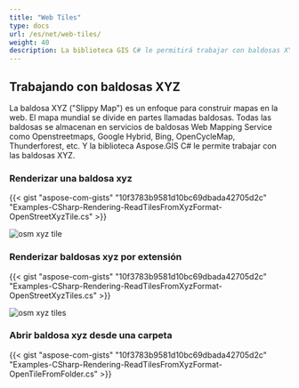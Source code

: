 ```yaml
---
title: "Web Tiles"
type: docs
url: /es/net/web-tiles/
weight: 40
description: La biblioteca GIS C# le permitirá trabajar con baldosas XYZ (“Slippy Map”). Consulte los ejemplos de código para renderizar una baldosa XYZ y renderizar baldosas XYZ por extensión y desde una carpeta.
---
```


## **Trabajando con baldosas XYZ**
La baldosa XYZ ("Slippy Map") es un enfoque para construir mapas en la web. El mapa mundial se divide en partes llamadas baldosas. Todas las baldosas se almacenan en servicios de baldosas Web Mapping Service como Openstreetmaps, Google Hybrid, Bing, OpenCycleMap, Thunderforest, etc. Y la biblioteca Aspose.GIS C# le permite trabajar con las baldosas XYZ.
### **Renderizar una baldosa xyz**
{{< gist "aspose-com-gists" "10f3783b9581d10bc69dbada42705d2c" "Examples-CSharp-Rendering-ReadTilesFromXyzFormat-OpenStreetXyzTile.cs" >}}

![osm xyz tile](osm_tile.png)
### **Renderizar baldosas xyz por extensión**
{{< gist "aspose-com-gists" "10f3783b9581d10bc69dbada42705d2c" "Examples-CSharp-Rendering-ReadTilesFromXyzFormat-OpenStreetXyzTiles.cs" >}}

![osm xyz tiles](osm_tiles.png)
### **Abrir baldosa xyz desde una carpeta**
{{< gist "aspose-com-gists" "10f3783b9581d10bc69dbada42705d2c" "Examples-CSharp-Rendering-ReadTilesFromXyzFormat-OpenTileFromFolder.cs" >}}
